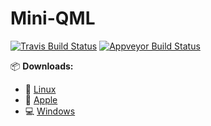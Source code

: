 # Mini-QML

[![Travis Build Status](https://travis-ci.org/patrickelectric/mini-qml.svg?branch=master)](https://travis-ci.org/patrickelectric/mini-qml)
[![Appveyor Build Status](https://ci.appveyor.com/api/projects/status/xn4jtsci2j5kckww?svg=true)](https://ci.appveyor.com/project/patrickelectric/mini-qml)

:package: **Downloads:**
 - :penguin: [Linux](https://github.com/patrickelectric/mini-qml/releases/download/continuous/mini-qml-x86_64.AppImage)
 - :apple: [Apple](https://github.com/patrickelectric/mini-qml/releases/download/continuous/mini-qml.dmg)
 - :computer: [Windows](https://github.com/patrickelectric/mini-qml/releases/download/continuous/mini-qml_release.zip)
